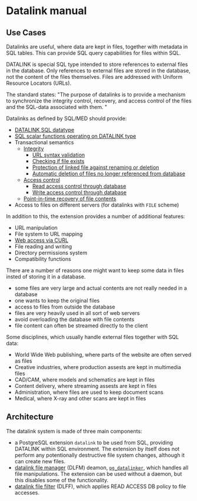 Datalink manual
===============

Use Cases
---------

Datalinks are useful, where data are kept in files, together with metadata in SQL tables.
This can provide SQL query capabilities for files within SQL.

DATALINK is special SQL type intended to store references to external files in the database.
Only references to external files are stored in the database, not the content of the files themselves.
Files are addressed with Uniform Resource Locators (URLs).

The standard states: "The purpose of datalinks is to provide a mechanism to synchronize the 
integrity control, recovery, and access control of the files and the SQL-data associated with them. "

Datalinks as defined by SQL/MED should provide:

- [DATALINK SQL datatype](type.md)
- [SQL scalar functions operating on DATALINK type](functions.md)
- Transactional semantics
  - [Integrity](integrity.md)
    - [URL syntax validation](type.md)
    - [Checking if file exists](integrity.md)
    - [Protection of linked file against renaming or deletion](access.md)
    - [Automatic deletion of files no longer referenced from database](recovery.md)
  - [Access control](access.md)
    - [Read access control through database](access.md)
    - [Write access control through database](access.md)
  - [Point-in-time recovery of file contents](recovery.md)
- Access to files on different servers (for datalinks with `FILE` scheme)

In addition to this, the extension provides a number of additional features:
- URL manipulation
- File system to URL mapping
- [Web access via CURL](functions.md#user-content-web-access)
- File reading and writing
- Directory permissions system
- Compatibility functions

There are a number of reasons one might want to keep some data in files insted of storing it in a database.

- some files are very large and actual contents are not really needed in a database
- one wants to keep the original files
- access to files from outside the database
- files are very heavily used in all sort of web servers
- avoid overloading the database with file contents
- file content can often be streamed directly to the client

Some disciplines, which usually handle external files together with SQL data:

- World Wide Web publishing, where parts of the website are often served as files
- Creative industries, where production assests are kept in multimedia files
- CAD/CAM, where models and schematics are kept in files
- Content delivery, where streaming assests are kept in files
- Administration, where files are used to keep document scans
- Medical, where X-ray and other scans are kept in files

Architecture
------------

The datalink system is made of three main components:

- a PostgreSQL extension `datalink` to be used from SQL, providing DATALINK within SQL environment. The extension by itself does not perform any potentionally destructive file system changes, although it can create new files. 
- [datalink file manager](dlfm.md) (DLFM) deamon, [`pg_datalinker`](pg_datalinker.md), which handles all file manipulations. 
The extension can be used without a daemon, but this disables some of the functionality.
- [datalink file filter](dlff.md) (DLFF), which applies READ ACCESS DB policy to file accesses. 


